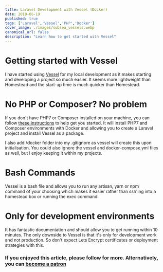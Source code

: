 ```yaml
---
title: Laravel Development with Vessel (Docker)
date: 2018-06-19
published: true
tags: ['Laravel','Vessel','PHP','Docker']
cover_image: ./images/subsea_vessels.webp
canonical_url: false
description: "Learn how to get started with Vessel"
---
```


# Getting started with Vessel

I have started using [Vessel](https://vessel.shippingdocker.com/) for my local development as it makes starting and developing a project so much easier. It seems more lightweight than Homestead and the start-up time is much quicker than Homestead.

# No PHP or Composer? No problem

If you don't have PHP7 or Composer installed on your machine, you can follow [these instructions](https://vessel.shippingdocker.com/docs/common-issues/#catch22) to help get you started. It will install PHP7 and Composer environments with Docker and allowing you to create a Laravel project and install Vessel as a package.

I also add /docker folder into my .gitignore as vessel will create this upon initialisation. You could also ignore the vessel and docker-compose.yml files as well, but I enjoy keeping it within my projects.

# Bash Commands

Vessel is a bash file and allows you to run any artisan, yarn or npm command of your choosing which makes it easier rather than ssh'ing into a homestead box or running the exec command.

# Only for development environments

It has fantastic documentation and should allow you to get running within 10 minutes. The only downside to Vessel is that it's only for development work and not production. So don't expect Lets Encrypt certificates or deployment strategies with this.

### If you enjoyed this article, please follow for more. Alternatively, you can [become a patron](https://www.patreon.com/MichaelBrooks)
